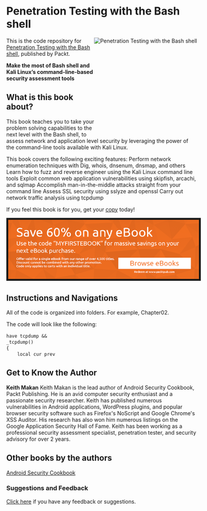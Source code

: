 # Penetration Testing with the Bash shell

<a href="https://www.packtpub.com/networking-and-servers/penetration-testing-bash-shell?utm_source=github&utm_medium=repository&utm_campaign=9781849695107 "><img src="https://dz13w8afd47il.cloudfront.net/sites/default/files/imagecache/ppv4_main_book_cover/5107OS_mockupcover_normal.jpg" alt="Penetration Testing with the Bash shell" height="256px" align="right"></a>

This is the code repository for [Penetration Testing with the Bash shell](https://www.packtpub.com/networking-and-servers/penetration-testing-bash-shell?utm_source=github&utm_medium=repository&utm_campaign=9781849695107 ), published by Packt.

**Make the most of Bash shell and Kali Linux’s command-line-based security assessment tools**

## What is this book about?
This book teaches you to take your problem solving capabilities to the next level with the Bash shell, to assess network and application level security by leveraging the power of the command-line tools available with Kali Linux.

This book covers the following exciting features:
Perform network enumeration techniques with Dig, whois, dnsenum, dnsmap, and others 
Learn how to fuzz and reverse engineer using the Kali Linux command line tools 
Exploit common web application vulnerabilities using skipfish, arcachi, and sqlmap 
Accomplish man-in-the-middle attacks straight from your command line 
Assess SSL security using sslyze and openssl 
Carry out network traffic analysis using tcpdump 

If you feel this book is for you, get your [copy](https://www.amazon.com/dp/1849695105) today!

<a href="https://www.packtpub.com/?utm_source=github&utm_medium=banner&utm_campaign=GitHubBanner"><img src="https://raw.githubusercontent.com/PacktPublishing/GitHub/master/GitHub.png" 
alt="https://www.packtpub.com/" border="5" /></a>

## Instructions and Navigations
All of the code is organized into folders. For example, Chapter02.

The code will look like the following:
```
have tcpdump &&
_tcpdump()
{
    local cur prev
```

## Get to Know the Author
**Keith Makan**
Keith Makan is the lead author of Android Security Cookbook, Packt Publishing. He is an avid computer security enthusiast and a passionate security researcher. Keith has published numerous vulnerabilities in Android applications, WordPress plugins, and popular browser security software such as Firefox's NoScript and Google Chrome's XSS Auditor. His research has also won him numerous listings on the Google Application Security Hall of Fame. Keith has been working as a professional security assessment specialist, penetration tester, and security advisory for over 2 years.


## Other books by the authors
[Android Security Cookbook](https://prod.packtpub.com/in/application-development/android-security-cookbook?utm_source=github&utm_medium=repository&utm_campaign=9781782167167)

### Suggestions and Feedback
[Click here](https://docs.google.com/forms/d/e/1FAIpQLSdy7dATC6QmEL81FIUuymZ0Wy9vH1jHkvpY57OiMeKGqib_Ow/viewform) if you have any feedback or suggestions.


